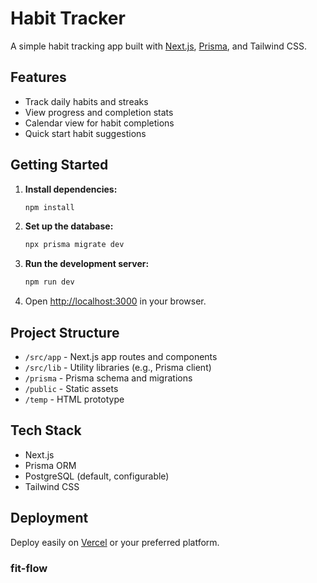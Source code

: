 # Habit Tracker

A simple habit tracking app built with [Next.js](https://nextjs.org), [Prisma](https://www.prisma.io/), and Tailwind CSS.

## Features

- Track daily habits and streaks
- View progress and completion stats
- Calendar view for habit completions
- Quick start habit suggestions

## Getting Started

1. **Install dependencies:**
   ```bash
   npm install
   ```

2. **Set up the database:**
   ```bash
   npx prisma migrate dev
   ```

3. **Run the development server:**
   ```bash
   npm run dev
   ```

4. Open [http://localhost:3000](http://localhost:3000) in your browser.

## Project Structure

- `/src/app` - Next.js app routes and components
- `/src/lib` - Utility libraries (e.g., Prisma client)
- `/prisma` - Prisma schema and migrations
- `/public` - Static assets
- `/temp` - HTML prototype

## Tech Stack

- Next.js
- Prisma ORM
- PostgreSQL (default, configurable)
- Tailwind CSS

## Deployment

Deploy easily on [Vercel](https://vercel.com/) or your preferred platform.

### fit-flow
